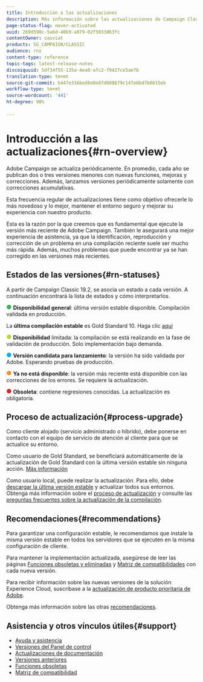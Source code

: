 ```yaml
---
title: Introducción a las actualizaciones
description: Más información sobre las actualizaciones de Campaign Classic
page-status-flag: never-activated
uuid: 269d590c-5a6d-40b9-a879-02f5033863fc
contentOwner: sauviat
products: SG_CAMPAIGN/CLASSIC
audience: rns
content-type: reference
topic-tags: latest-release-notes
discoiquuid: 5df34f55-135a-4ea8-afc2-f9427ce5ae7b
translation-type: tm+mt
source-git-commit: b447e316bed8e0e87d608679c147e6bd7b0815eb
workflow-type: tm+mt
source-wordcount: '441'
ht-degree: 98%

---
```



# Introducción a las actualizaciones{#rn-overview}

Adobe Campaign se actualiza periódicamente. En promedio, cada año se publican dos o tres versiones menores con nuevas funciones, mejoras y correcciones. Además, lanzamos versiones periódicamente solamente con correcciones acumulativas.

Esta frecuencia regular de actualizaciones tiene como objetivo ofrecerle lo más novedoso y lo mejor, mantener el entorno seguro y mejorar su experiencia con nuestro producto.

Esta es la razón por la que creemos que es fundamental que ejecute la versión más reciente de Adobe Campaign. También le asegurará una mejor experiencia de asistencia, ya que la identificación, reproducción y corrección de un problema en una compilación reciente suele ser mucho más rápida. Además, muchos problemas que puede encontrar ya se han corregido en las versiones más recientes.

## Estados de las versiones{#rn-statuses}

A partir de Campaign Classic 19.2, se asocia un estado a cada versión. A continuación encontrará la lista de estados y cómo interpretarlos.

![](assets/do-not-localize/green3.png) **Disponibilidad general**: última versión estable disponible. Compilación validada en producción.

La **última compilación estable** es Gold Standard 10. Haga clic [aquí](../../rn/using/gold-standard.md#gs-10)

![](assets/do-not-localize/limited3.png) **Disponibilidad** limitada: la compilación se está realizando en la fase de validación de producción. Solo implementación bajo demanda.

![](assets/do-not-localize/blue3.png) **Versión candidata para lanzamiento**: la versión ha sido validada por Adobe. Esperando pruebas de producción.

![](assets/do-not-localize/orange3.png) **Ya no está disponible**: la versión más reciente está disponible con las correcciones de los errores. Se requiere la actualización.

![](assets/do-not-localize/red3.png) **Obsoleta**: contiene regresiones conocidas. La actualización es obligatoria.

## Proceso de actualización{#process-upgrade}

Como cliente alojado (servicio administrado o híbrido), debe ponerse en contacto con el equipo de servicio de atención al cliente para que se actualice su entorno.

Como usuario de Gold Standard, se beneficiará automáticamente de la actualización de Gold Standard con la última versión estable sin ninguna acción. [Más información](https://helpx.adobe.com/es/campaign/kb/gold-standard.html#gs-10)

Como usuario local, puede realizar la actualización. Para ello, debe [descargar la última versión estable](https://experience.adobe.com/#/downloads/content/software-distribution/es/campaign.html) y actualizar todos sus entornos. Obtenga más información sobre el [proceso de actualización](https://helpx.adobe.com/es/campaign/kb/acc-build-upgrade.html) y consulte las [preguntas frecuentes sobre la actualización de la compilación](https://helpx.adobe.com/es/campaign/kb/build-upgrade-faq.html).

## Recomendaciones{#recommendations}

Para garantizar una configuración estable, le recomendamos que instale la misma versión estable en todos los servidores que se ejecuten en la misma configuración de cliente.

Para mantener la implementación actualizada, asegúrese de leer las páginas [Funciones obsoletas y eliminadas](../../rn/using/deprecated-features.md) y [Matriz de compatibilidades](../../rn/using/compatibility-matrix.md) con cada nueva versión.

Para recibir información sobre las nuevas versiones de la solución Experience Cloud, suscríbase a la [actualización de producto prioritaria de Adobe](https://www.adobe.com/es/subscription/priority-product-update.html).

Obtenga más información sobre las otras [recomendaciones](https://helpx.adobe.com/es/campaign/kb/acc-build-upgrade.html#Recommendations).

## Asistencia y otros vínculos útiles{#support}

* [Ayuda y asistencia](https://helpx.adobe.com/es/campaign/kb/ac-support.html#acc-support)
* [Versiones del Panel de control](https://docs.adobe.com/content/help/es-ES/control-panel/using/release-notes.html)
* [Actualizaciones de documentación](../../rn/using/documentation-updates.md)
* [Versiones anteriores](../../rn/using/release--20-1.md)
* [Funciones obsoletas](../../rn/using/deprecated-features.md)
* [Matriz de compatibilidad](../../rn/using/compatibility-matrix.md)


